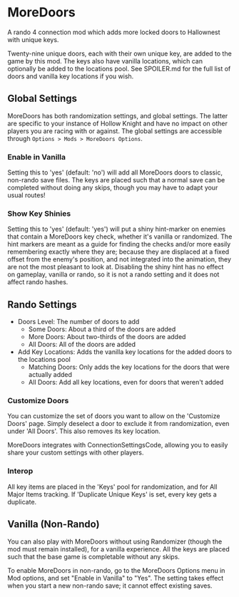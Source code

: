 ﻿# MoreDoors

A rando 4 connection mod which adds more locked doors to Hallownest with unique keys.

Twenty-nine unique doors, each with their own unique key, are added to the game by this mod.
The keys also have vanilla locations, which can optionally be added to the locations pool.
See SPOILER.md for the full list of doors and vanilla key locations if you wish.

## Global Settings

MoreDoors has both randomization settings, and global settings. The latter are specific to your instance of Hollow Knight
and have no impact on other players you are racing with or against. The global settings are accessible through `Options > Mods > MoreDoors Options`.

### Enable in Vanilla

Setting this to 'yes' (default: 'no') will add all MoreDoors doors to classic, non-rando save files.
The keys are placed such that a normal save can be completed without doing any skips, though you may have to adapt your usual routes!

### Show Key Shinies

Setting this to 'yes' (default: 'yes') will put a shiny hint-marker on enemies that contain a MoreDoors key check, whether it's vanilla or randomized.
The hint markers are meant as a guide for finding the checks and/or more easily remembering exactly where they are; because they are displaced at a fixed offset from the enemy's position, and not integrated into the animation, they are not the most pleasant to look at.
Disabling the shiny hint has no effect on gameplay, vanilla or rando, so it is not a rando setting and it does not affect rando hashes.

## Rando Settings

* Doors Level: The number of doors to add
  * Some Doors: About a third of the doors are added
  * More Doors: About two-thirds of the doors are added
  * All Doors: All of the doors are added
* Add Key Locations: Adds the vanilla key locations for the added doors to the locations pool
  * Matching Doors: Only adds the key locations for the doors that were actually added
  * All Doors: Add all key locations, even for doors that weren't added

### Customize Doors

You can customize the set of doors you want to allow on the 'Customize Doors' page.
Simply deselect a door to exclude it from randomization, even under 'All Doors'. This also removes its key location.

MoreDoors integrates with ConnectionSettingsCode, allowing you to easily share your custom settings with other players.

### Interop

All key items are placed in the 'Keys' pool for randomization, and for All Major Items tracking.
If 'Duplicate Unique Keys' is set, every key gets a duplicate.

## Vanilla (Non-Rando)

You can also play with MoreDoors without using Randomizer (though the mod must remain installed), for a vanilla experience.
All the keys are placed such that the base game is completable without any skips.

To enable MoreDoors in non-rando, go to the MoreDoors Options menu in Mod options, and set "Enable in Vanilla" to "Yes".
The setting takes effect when you start a new non-rando save; it cannot effect existing saves.

